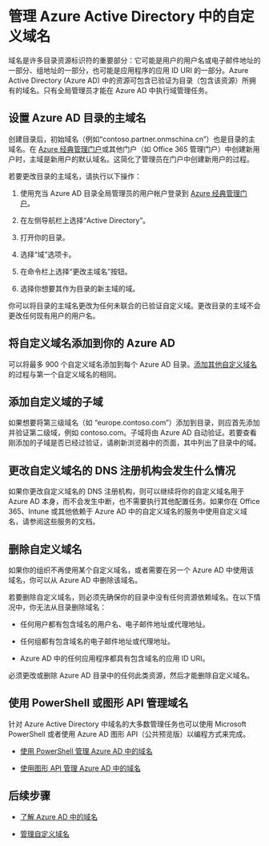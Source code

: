 <properties
	pageTitle="管理 Azure Active Directory 中的自定义域名 | Azure"
	description="用于管理 Azure Active Directory 中的自定义域的管理概念和操作指南"
	services="active-directory"
	documentationCenter=""
	authors="jeffsta"
	manager="femila"
	editor=""/>  


<tags
	ms.service="active-directory"
	ms.workload="identity"
	ms.tgt_pltfrm="na"
	ms.devlang="na"
	ms.topic="article"
	ms.date="10/04/2016"
	wacn.date="10/31/2016"
	ms.author="curtand;jeffsta"/>  


# 管理 Azure Active Directory 中的自定义域名

域名是许多目录资源标识符的重要部分：它可能是用户的用户名或电子邮件地址的一部分、组地址的一部分，也可能是应用程序的应用 ID URI 的一部分。Azure Active Directory (Azure AD) 中的资源可包含已验证为目录（包含该资源）所拥有的域名。只有全局管理员才能在 Azure AD 中执行域管理任务。

## 设置 Azure AD 目录的主域名

创建目录后，初始域名（例如“contoso.partner.onmschina.cn”）也是目录的主域名。在 [Azure 经典管理门户](https://manage.windowsazure.cn/)或其他门户（如 Office 365 管理门户）中创建新用户时，主域是新用户的默认域名。这简化了管理员在门户中创建新用户的过程。

若要更改目录的主域名，请执行以下操作：

1.  使用充当 Azure AD 目录全局管理员的用户帐户登录到 [Azure 经典管理门户](https://manage.windowsazure.cn/)。

2.  在左侧导航栏上选择“Active Directory”。

3.  打开你的目录。

4.  选择“域”选项卡。

5.  在命令栏上选择“更改主域名”按钮。

6.  选择你想要其作为目录的新主域的域。

你可以将目录的主域名更改为任何未联合的已验证自定义域。更改目录的主域不会更改任何现有用户的用户名。

## 将自定义域名添加到你的 Azure AD

可以将最多 900 个自定义域名添加到每个 Azure AD 目录。[添加其他自定义域名](/documentation/articles/active-directory-add-domain/)的过程与第一个自定义域名的相同。

## 添加自定义域的子域

如果想要将第三级域名（如 “europe.contoso.com”）添加到目录，则应首先添加并验证第二级域，例如 contoso.com。子域将由 Azure AD 自动验证。若要查看刚添加的子域是否已经过验证，请刷新浏览器中的页面，其中列出了目录中的域。

## 更改自定义域名的 DNS 注册机构会发生什么情况

如果你更改自定义域名的 DNS 注册机构，则可以继续将你的自定义域名用于 Azure AD 本身，而不会发生中断，也不需要执行其他配置任务。如果你在 Office 365、Intune 或其他依赖于 Azure AD 中的自定义域名的服务中使用自定义域名，请参阅这些服务的文档。

## 删除自定义域名

如果你的组织不再使用某个自定义域名，或者需要在另一个 Azure AD 中使用该域名，你可以从 Azure AD 中删除该域名。

若要删除自定义域名，则必须先确保你的目录中没有任何资源依赖域名。在以下情况中，你无法从目录删除域名：

-   任何用户都有包含域名的用户名、电子邮件地址或代理地址。

-   任何组都有包含域名的电子邮件地址或代理地址。

-   Azure AD 中的任何应用程序都具有包含域名的应用 ID URI。

必须更改或删除 Azure AD 目录中的任何此类资源，然后才能删除自定义域名。

## 使用 PowerShell 或图形 API 管理域名

针对 Azure Active Directory 中域名的大多数管理任务也可以使用 Microsoft PowerShell 或者使用 Azure AD 图形 API（公共预览版）以编程方式来完成。

-   [使用 PowerShell 管理 Azure AD 中的域名](https://msdn.microsoft.com/zh-cn/library/azure/e1ef403f-3347-4409-8f46-d72dafa116e0#BKMK_ManageDomains)

-   [使用图形 API 管理 Azure AD 中的域名](https://msdn.microsoft.com/Library/Azure/Ad/Graph/api/domains-operations)

## 后续步骤

-   [了解 Azure AD 中的域名](/documentation/articles/active-directory-add-domain-concepts/)

-   [管理自定义域名](/documentation/articles/active-directory-add-manage-domain-names/)

<!---HONumber=Mooncake_1024_2016-->

